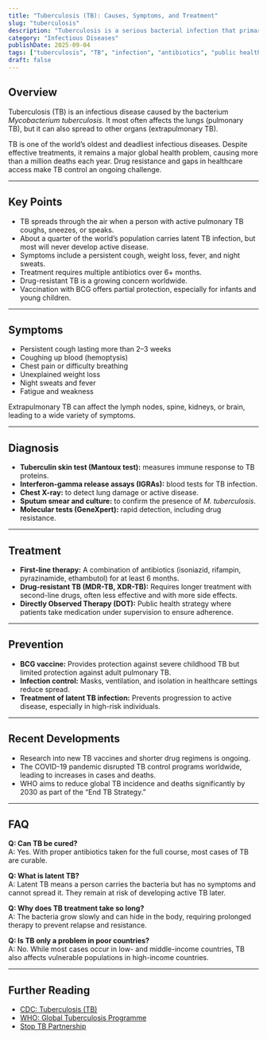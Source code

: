 ```yaml
---
title: "Tuberculosis (TB): Causes, Symptoms, and Treatment"
slug: "tuberculosis"
description: "Tuberculosis is a serious bacterial infection that primarily affects the lungs. Learn about transmission, symptoms, diagnosis, prevention, and treatment."
category: "Infectious Diseases"
publishDate: 2025-09-04
tags: ["tuberculosis", "TB", "infection", "antibiotics", "public health"]
draft: false
---
```


## Overview
Tuberculosis (TB) is an infectious disease caused by the bacterium *Mycobacterium tuberculosis*. It most often affects the lungs (pulmonary TB), but it can also spread to other organs (extrapulmonary TB).  

TB is one of the world’s oldest and deadliest infectious diseases. Despite effective treatments, it remains a major global health problem, causing more than a million deaths each year. Drug resistance and gaps in healthcare access make TB control an ongoing challenge.  

---

## Key Points
- TB spreads through the air when a person with active pulmonary TB coughs, sneezes, or speaks.  
- About a quarter of the world’s population carries latent TB infection, but most will never develop active disease.  
- Symptoms include a persistent cough, weight loss, fever, and night sweats.  
- Treatment requires multiple antibiotics over 6+ months.  
- Drug-resistant TB is a growing concern worldwide.  
- Vaccination with BCG offers partial protection, especially for infants and young children.  

---

## Symptoms
- Persistent cough lasting more than 2–3 weeks  
- Coughing up blood (hemoptysis)  
- Chest pain or difficulty breathing  
- Unexplained weight loss  
- Night sweats and fever  
- Fatigue and weakness  

Extrapulmonary TB can affect the lymph nodes, spine, kidneys, or brain, leading to a wide variety of symptoms.  

---

## Diagnosis
- **Tuberculin skin test (Mantoux test):** measures immune response to TB proteins.  
- **Interferon-gamma release assays (IGRAs):** blood tests for TB infection.  
- **Chest X-ray:** to detect lung damage or active disease.  
- **Sputum smear and culture:** to confirm the presence of *M. tuberculosis*.  
- **Molecular tests (GeneXpert):** rapid detection, including drug resistance.  

---

## Treatment
- **First-line therapy:** A combination of antibiotics (isoniazid, rifampin, pyrazinamide, ethambutol) for at least 6 months.  
- **Drug-resistant TB (MDR-TB, XDR-TB):** Requires longer treatment with second-line drugs, often less effective and with more side effects.  
- **Directly Observed Therapy (DOT):** Public health strategy where patients take medication under supervision to ensure adherence.  

---

## Prevention
- **BCG vaccine:** Provides protection against severe childhood TB but limited protection against adult pulmonary TB.  
- **Infection control:** Masks, ventilation, and isolation in healthcare settings reduce spread.  
- **Treatment of latent TB infection:** Prevents progression to active disease, especially in high-risk individuals.  

---

## Recent Developments
- Research into new TB vaccines and shorter drug regimens is ongoing.  
- The COVID-19 pandemic disrupted TB control programs worldwide, leading to increases in cases and deaths.  
- WHO aims to reduce global TB incidence and deaths significantly by 2030 as part of the “End TB Strategy.”  

---

## FAQ
**Q: Can TB be cured?**  
A: Yes. With proper antibiotics taken for the full course, most cases of TB are curable.  

**Q: What is latent TB?**  
A: Latent TB means a person carries the bacteria but has no symptoms and cannot spread it. They remain at risk of developing active TB later.  

**Q: Why does TB treatment take so long?**  
A: The bacteria grow slowly and can hide in the body, requiring prolonged therapy to prevent relapse and resistance.  

**Q: Is TB only a problem in poor countries?**  
A: No. While most cases occur in low- and middle-income countries, TB also affects vulnerable populations in high-income countries.  

---

## Further Reading
- [CDC: Tuberculosis (TB)](https://www.cdc.gov/tb/)  
- [WHO: Global Tuberculosis Programme](https://www.who.int/teams/global-tuberculosis-programme)  
- [Stop TB Partnership](https://www.stoptb.org/)  

